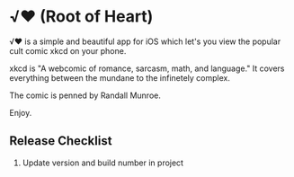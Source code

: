 # √♥︎ (Root of Heart)

√♥︎ is a simple and beautiful app for iOS which let's you view the popular cult comic xkcd on your phone.

xkcd is "A webcomic of romance, sarcasm, math, and language." It covers everything between the mundane to the infinetely complex.

The comic is penned by Randall Munroe.

Enjoy.

## Release Checklist

1. Update version and build number in project